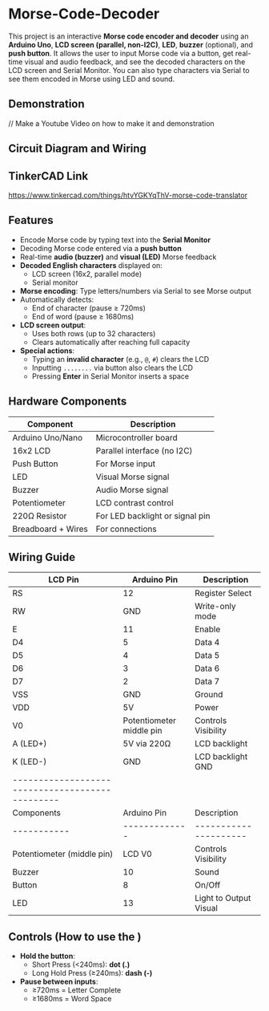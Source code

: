 # Morse-Code-Decoder

This project is an interactive **Morse code encoder and decoder** using an **Arduino Uno**, **LCD screen (parallel, non-I2C)**, **LED**, **buzzer** (optional), and **push button**. It allows the user to input Morse code via a button, get real-time visual and audio feedback, and see the decoded characters on the LCD screen and Serial Monitor. You can also type characters via Serial to see them encoded in Morse using LED and sound.

## Demonstration
// Make a Youtube Video on how to make it and demonstration

## Circuit Diagram and Wiring


## TinkerCAD Link
https://www.tinkercad.com/things/htvYGKYqThV-morse-code-translator 



## Features 
- Encode Morse code by typing text into the **Serial Monitor**
- Decoding Morse code entered via a **push button**
- Real-time **audio (buzzer)** and **visual (LED)** Morse feedback
- **Decoded English characters** displayed on:
  - LCD screen (16x2, parallel mode)
  - Serial monitor
- **Morse encoding**: Type letters/numbers via Serial to see Morse output
- Automatically detects:
  - End of character (pause ≥ 720ms)
  - End of word (pause ≥ 1680ms)
- **LCD screen output**:
  - Uses both rows (up to 32 characters)
  - Clears automatically after reaching full capacity
- **Special actions**:
  - Typing an **invalid character** (e.g., `@`, `#`) clears the LCD
  - Inputting `........` via button also clears the LCD
  - Pressing **Enter** in Serial Monitor inserts a space

## Hardware Components

| Component        | Description                      |
|------------------|----------------------------------|
| Arduino Uno/Nano | Microcontroller board            |
| 16x2 LCD         | Parallel interface (no I2C)      |
| Push Button      | For Morse input                  |
| LED              | Visual Morse signal              |
| Buzzer           | Audio Morse signal               |
| Potentiometer    | LCD contrast control             |
| 220Ω Resistor    | For LED backlight or signal pin  |
| Breadboard + Wires | For connections                |


## Wiring Guide

| LCD Pin | Arduino Pin | Description         |
|---------|-------------|---------------------|
| RS      | 12          | Register Select     |
| RW      | GND         | Write-only mode     |
| E       | 11          | Enable              |
| D4      | 5           | Data 4              |
| D5      | 4           | Data 5              |
| D6      | 3           | Data 6              |
| D7      | 2           | Data 7              |
| VSS     | GND         | Ground              |
| VDD     | 5V          | Power               |
| V0      | Potentiometer middle pin |Controls Visibility|
| A (LED+) | 5V via 220Ω | LCD backlight      |
| K (LED-) | GND         | LCD backlight GND  |
|-----------------------------------------------|
|Components | Arduino Pin | Description         |
|-----------|-------------|---------------------|
| Potentiometer (middle pin) | LCD V0 | Controls Visibility |
| Buzzer     |   10        | Sound               |
| Button     |  8        | On/Off               |
| LED        | 13          | Light to Output Visual      |
## Controls (How to use the )

- **Hold the button**:
  - Short Press (<240ms): **dot (.)**
  - Long Hold Press (≥240ms): **dash (-)**
- **Pause between inputs**:
  - ≥720ms = Letter Complete
  - ≥1680ms = Word Space
